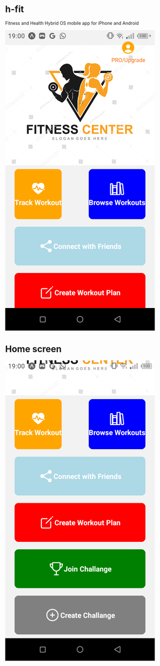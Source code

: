 # h-fit
Fitness and Health Hybrid OS mobile app for iPhone and Android

![Home screen](https://github.com/kipkoech88/h-fit/blob/main/images/Screenshot_20230730-190029.png)
# Home screen
![Paywall screen](https://github.com/kipkoech88/h-fit/blob/main/images/Screenshot_20230730-190057.png)
